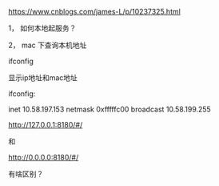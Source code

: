 https://www.cnblogs.com/james-L/p/10237325.html




1， 如何本地起服务？

2， mac 下查询本机地址


ifconfig

显示ip地址和mac地址

ifconfig:

inet 10.58.197.153 netmask 0xfffffc00 broadcast 10.58.199.255





http://127.0.0.1:8180/#/

和

http://0.0.0.0:8180/#/

有啥区别？

